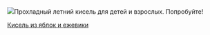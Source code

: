 <!--2025-08-05 20:46:30-->
<div class="yb">
  <div class="rss povarenok"><a href="https://www.povarenok.ru/recipes/show/182972/"><img src="https://www.povarenok.ru/data/cache/2025aug/05/45/3186370_48032-640x480.jpg"></a>Прохладный летний кисель для детей и взрослых. Попробуйте! <p class="titl"><a href="https://www.povarenok.ru/recipes/show/182972/">Кисель из яблок и ежевики</a></p></div>
</div>
